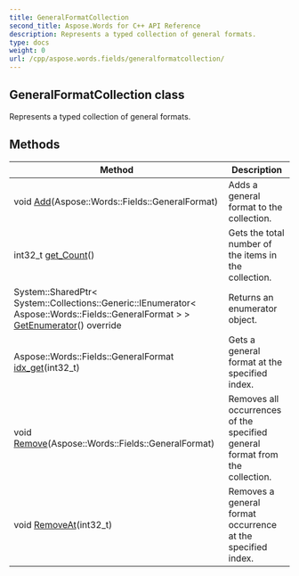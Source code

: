 ```yaml
---
title: GeneralFormatCollection
second_title: Aspose.Words for C++ API Reference
description: Represents a typed collection of general formats. 
type: docs
weight: 0
url: /cpp/aspose.words.fields/generalformatcollection/
---
```

## GeneralFormatCollection class


Represents a typed collection of general formats. 

## Methods

| Method | Description |
| --- | --- |
| void [Add](./add/)(Aspose::Words::Fields::GeneralFormat) | Adds a general format to the collection.  |
| int32_t [get_Count](./get_count/)() | Gets the total number of the items in the collection.  |
| System::SharedPtr< System::Collections::Generic::IEnumerator< Aspose::Words::Fields::GeneralFormat > > [GetEnumerator](./getenumerator/)() override | Returns an enumerator object.  |
| Aspose::Words::Fields::GeneralFormat [idx_get](./idx_get/)(int32_t) | Gets a general format at the specified index.  |
| void [Remove](./remove/)(Aspose::Words::Fields::GeneralFormat) | Removes all occurrences of the specified general format from the collection.  |
| void [RemoveAt](./removeat/)(int32_t) | Removes a general format occurrence at the specified index.  |
